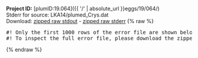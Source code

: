 **Project ID:** [plumID:19.064]({{ '/' | absolute_url }}eggs/19/064/)  
Stderr for source:  LKA14/plumed_Crys.dat   
Download: [zipped raw stdout](plumed_Crys.dat.plumed_master.stdout.txt.zip) - [zipped raw stderr](plumed_Crys.dat.plumed_master.stderr.txt.zip) 
{% raw %}
<pre>
#! Only the first 1000 rows of the error file are shown below
#! To inspect the full error file, please download the zipped raw stderr file above
</pre>
{% endraw %}
